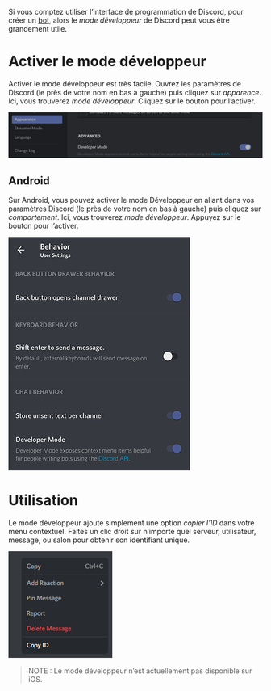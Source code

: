 <!-- TITLE: Mode développeur -->
<!-- SUBTITLE: Une documentation approfondie du mode développeur de Discord. -->

Si vous comptez utiliser l’interface de programmation de Discord, pour créer un [bot](/fr/bots), alors le *mode développeur* de Discord peut vous être grandement utile.

# Activer le mode développeur
Activer le mode développeur est très facile. Ouvrez les paramètres de Discord (le <i class="icon-cog"></i> près de votre nom en bas à gauche) puis cliquez sur *apparence*. Ici, vous trouverez *mode développeur*. Cliquez sur le bouton pour l’activer.

![Bouton du mode développeur](/uploads/developer-mode/devmode-toggle.png "Bouton du mode développeur")

## Android

Sur Android, vous pouvez activer le mode Développeur en allant dans vos paramètres Discord (le <i class="icon-cog"></i> près de votre nom en bas à gauche) puis cliquez sur *comportement*. Ici, vous trouverez *mode développeur*. Appuyez sur le bouton pour l’activer.

![Bouton du mode développeur sur Android](/uploads/developer-mode/devmode-toggle-android.png "Bouton du mode développeur sur Android")
# Utilisation
Le mode développeur ajoute simplement une option *copier l’ID* dans votre menu contextuel. Faites un clic droit sur n’importe quel serveur, utilisateur, message, ou salon pour obtenir son identifiant unique.

![Menu contextuel en mode développeur](/uploads/developer-mode/devmode-rightclick.png "Menu contextuel en mode développeur")

> NOTE : Le mode développeur n’est actuellement pas disponible sur iOS.